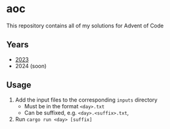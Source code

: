 # aoc

This repository contains all of my solutions for Advent of Code

## Years

- [2023](./aoc2023)
- 2024 (soon)

## Usage

1. Add the input files to the corresponding `inputs` directory
    - Must be in the format `<day>.txt`
    - Can be suffixed, e.g. `<day>.<suffix>.txt`,
2. Run `cargo run <day> [suffix]`